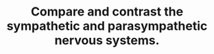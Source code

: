 ---
title: "Compare and contrast the sympathetic and parasympathetic nervous systems."
entityType: SAQ
exam: PEX
college: CICM
year: 2017
sitting: B
question: 7
passRate: 75
EC_expectedDomains:
- "More complete answers included details on the function, anatomy, a description of the pre- and post-ganglionic fibres, ganglia, receptors and neurotransmitters involved."
EC_extraCredit:
- "A table or diagram lent structure to the answer."
- "Candidates may have scored higher if they had provided a little more detail in their answers."
EC_errorsCommon:
- "Whilst most commented on ‘fight or flight’ for the SNS and ‘rest and digest’ for the PNS, no candidate observed that the SNS is a diffuse physiological accelerator and that the PNS acts as a local brake."
- "No candidate included the fact that the SNS supplies viscera and skin whilst the PNS only supplies the viscera."
- "Many candidates failed to make reference to the fact that the postganglionic SNS receptor is G protein coupled and the PNS postganglionic receptor is Gcoupled on muscarinic receptors but operates an ion channel when nicotinic."
---